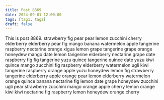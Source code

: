 ```yaml
---
title: Post 8869
date: 2024-09-01 12:00:00
tags: [tag1, tag2]
draft: false
---
```

This is post 8869.
strawberry
fig
pear
pear
lemon
zucchini
cherry
elderberry
elderberry
pear
fig
mango
banana
watermelon
apple
tangerine
raspberry
nectarine
orange
xigua
lemon
grape
tangerine
grape
orange
honeydew
mango
date
lemon
tangerine
elderberry
nectarine
grape
date
raspberry
fig
fig
tangerine
yuzu
quince
tangerine
quince
date
yuzu
kiwi
quince
mango
zucchini
fig
raspberry
elderberry
watermelon
ugli
kiwi
tangerine
raspberry
orange
apple
yuzu
honeydew
lemon
fig
strawberry
tangerine
elderberry
apple
orange
pear
lemon
elderberry
watermelon
orange
quince
banana
nectarine
fig
lemon
date
grape
honeydew
zucchini
ugli
pear
strawberry
zucchini
mango
orange
apple
cherry
lemon
orange
kiwi
kiwi
nectarine
fig
raspberry
lemon
honeydew
orange
cherry
